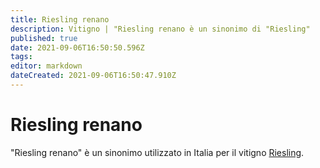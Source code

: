 ```yaml
---
title: Riesling renano
description: Vitigno | "Riesling renano è un sinonimo di "Riesling"
published: true
date: 2021-09-06T16:50:50.596Z
tags: 
editor: markdown
dateCreated: 2021-09-06T16:50:47.910Z
---
```


# Riesling renano

"Riesling renano" è un sinonimo utilizzato in Italia per il vitigno [Riesling](/vitigni/Germania/riesling).
